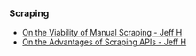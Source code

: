 ### Scraping

- [On the Viability of Manual Scraping - Jeff H](./scraping/On%20the%20Viability%20of%20Manual%20Scraping%20-%20Jeff.md)
- [On the Advantages of Scraping APIs - Jeff H](./scraping/On%20the%20Advantages%20of%20Scraping%20APIs.md)
